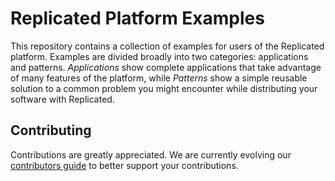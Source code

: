 # Replicated Platform Examples

This repository contains a collection of examples for users of the Replicated
platform. Examples are divided broadly into two categories: applications and
patterns. _Applications_ show complete applications that take advantage of many
features of the platform, while _Patterns_ show a simple reusable solution to a
common problem you might encounter while distributing your software with
Replicated.

## Contributing

Contributions are greatly appreciated. We are currently evolving our
[contributors guide](Contributing.md) to better support your contributions.
